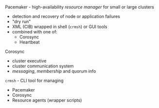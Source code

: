 Pacemaker - high-availability *resource manager* for small or large clusters
* detection and recovery of node or application failures
* "dry run"
* XML (CIB) wrapped in shell (`crmsh`) or GUI tools
* combined with one of:
    * Corosync
    * Heartbeat
 
Corosync
* cluster executive
* cluster communication system
* *messaging*, *membership* and quorum info

`crmsh` - CLI tool for managing
 * Pacemaker
 * Corosync
 * Resource agents (wrapper scripts)

